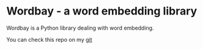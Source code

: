# Wordbay - a word embedding library

Wordbay is a Python library dealing with word embedding.

You can check this repo on my [git](https://git.thomasportier.com/Ts0mas/wordbay)

